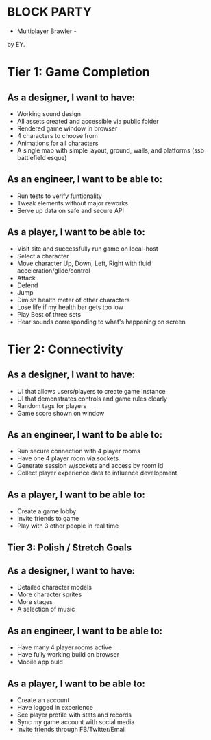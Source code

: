 # BLOCK PARTY

- Multiplayer Brawler -

by EY.

# Tier 1: Game Completion

## As a designer, I want to have:

- Working sound design
- All assets created and accessible via public folder
- Rendered game window in browser
- 4 characters to choose from
- Animations for all characters
- A single map with simple layout, ground, walls, and platforms (ssb battlefield esque)

## As an engineer, I want to be able to:

- Run tests to verify funtionality
- Tweak elements without major reworks
- Serve up data on safe and secure API

## As a player, I want to be able to:

- Visit site and successfully run game on local-host
- Select a character
- Move character Up, Down, Left, Right with fluid acceleration/glide/control
- Attack
- Defend
- Jump
- Dimish health meter of other characters
- Lose life if my health bar gets too low
- Play Best of three sets
- Hear sounds corresponding to what's happening on screen

# Tier 2: Connectivity

## As a designer, I want to have:

- UI that allows users/players to create game instance
- UI that demonstrates controls and game rules clearly
- Random tags for players
- Game score shown on window

## As an engineer, I want to be able to:

- Run secure connection with 4 player rooms
- Have one 4 player room via sockets
- Generate session w/sockets and access by room Id
- Collect player experience data to influence development

## As a player, I want to be able to:

- Create a game lobby
- Invite friends to game
- Play with 3 other people in real time

## Tier 3: Polish / Stretch Goals

## As a designer, I want to have:

- Detailed character models
- More character sprites
- More stages
- A selection of music

## As an engineer, I want to be able to:

- Have many 4 player rooms active
- Have fully working build on browser
- Mobile app buld

## As a player, I want to be able to:

- Create an account
- Have logged in experience
- See player profile with stats and records
- Sync my game account with social media
- Invite friends through FB/Twitter/Email
